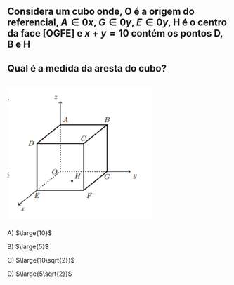 ## Considera um cubo onde, O é a origem do referencial, $A \in 0x$, $G \in 0y$,  $E \in 0y$,  H é o centro da face [OGFE] e $x+y=10$ contém os pontos D, B e H
## Qual é a medida da aresta do cubo?
## ![Alt text](image.png)
A) $\large{10}$

B) $\large{5}$

C) $\large{10\sqrt{2}}$

D) $\large{5\sqrt{2}}$
